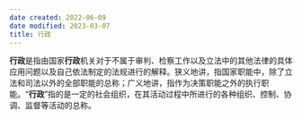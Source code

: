 ```yaml
---
date created: 2022-06-09
date modified: 2023-03-07
title: 行政
---
```


**行政**是指由国家**行政**机关对于不属于审判、检察工作以及立法中的其他法律的具体应用问题以及自己依法制定的法规进行的解释。狭义地讲，指国家职能中，除了立法和司法以外的全部职能的总称；广义地讲，指作为决策职能之外的执行职能。“**行政**”指的是一定的社会组织，在其活动过程中所进行的各种组织、控制、协调、监督等活动的总称。
